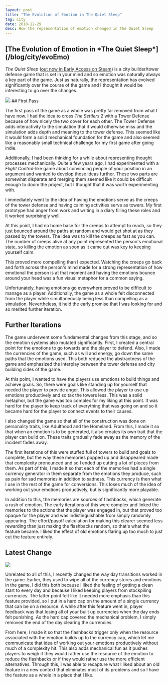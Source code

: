 ```yaml
---
layout: post
title: "The Evolution of Emotion in The Quiet Sleep"
tag: city
date: 2018-12-29
desc: How the representation of emotion changed in The Quiet Sleep
---
```

<h2>[The Evolution of Emotion in *The Quiet Sleep*](/blog/city/evoEmo)</h2>

*The Quiet Sleep* ([out now in Early Access on Steam](http://store.steampowered.com/app/724510/The_Quiet_Sleep/)) is a city builder/tower defense game that is set in your mind and so emotion was naturally always a key part of the game. Just as naturally, the representation has evolved significantly over the course of the game and I thought it would be interesting to go over the changes.

<img src="/blogImages/tqs_shareExperience.png" />
## First Pass

The first pass of the game as a whole was pretty far removed from what I have now. I had the idea to cross *The Settlers 2* with a Tower Defense because of how nicely the two cover for each other. The Tower Defense adds interactivity to the simulation that it would otherwise miss and the simulation adds depth and meaning to the tower defense. This seemed like it would form a solid mechanical foundation for the game and also seemed like a reasonably small technical challenge for my first game after going indie.


Additionally, I had been thinking for a while about representing thought processes mechanically. Quite a few years ago, I had experimented with a *Flight Control*-like game about convincing people of your position in an argument and wanted to develop those ideas further. These two parts are somewhat disparate and merging them seemed like it could be difficult enough to doom the project, but I thought that it was worth experimenting with.


I immediately went to the idea of having the emotions serve as the creeps of the tower defense and having calming activities serve as towers. My first prototype had anger from work and writing in a diary filling these roles and it worked surprisingly well.


At this point, I had no home base for the creeps to attempt to reach, so they just bounced around the paths at random and would get shot at as they passed by the towers. The idea was to kill the creeps as fast as you can. The number of creeps alive at any point represented the person's emotional state, so killing the emotion as soon as it came out was key to keeping yourself calm.


This proved more compelling than I expected. Watching the creeps go back and forth across the person's mind made for a strong representation of how emotional the person is at that moment and having the emotions bounce around your head was a fun visual metaphor for a common saying.


Unfortunately, having emotions go everywhere proved to be difficult to manage as a player. Additionally, the game as a whole felt disconnected from the player while simultaneously being less than compelling as a simulation. Nevertheless, it held the early promise that I was looking for and so merited further iteration.

## Further Iterations

The game underwent some fundamental changes from this stage, and so the emotion systems also mutated significantly. First, I created a central point for the emotions to go towards and the player to defend. Also, I made the currencies of the game, such as will and energy, go down the same paths that the emotions used. This both reduced the abstractness of the game and emphasized the interplay between the tower defense and city building sides of the game.


At this point, I wanted to have the players use emotions to build things and achieve goals. So, there were goals like standing up for yourself that needed the player to provide anger. This allowed the player to use up emotions productively and so tax the towers less. This was a solid metaphor, but the game was too complex for my liking at this point. It was hard for the player to keep track of everything that was going on and so it became hard for the player to connect events to their causes.


I also changed the game so that all of the construction was done on personality traits, like Adulthood and the Homeland. From this, I made it so that when an emotion is to be generated, it also creates its own trait that the player can build on. These traits gradually fade away as the memory of the incident fades away.


The first iterations of this were stuffed full of towers to build and goals to complete, but the way these memories popped up and disappeared made that complexity pronounced and so I ended up cutting a lot of pieces from them. As part of this, I made it so that each of the memories had a single currency generator in them separate from the emotions they produce, such as pain for sad memories in addition to sadness. This currency is then what I use in the rest of the game for conversions. This loses much of the idea of working out your emotions productively, but is significantly more playable.


In addition to this, the memories are sources of flashbacks, which generate a rush of emotion. The early iterations of this were complex and linked the memories to the actions that the player was engaged in, but that proved too opaque for the player and was indistinguishable from simply randomly appearing. The effort/payoff calculation for making this clearer seemed less rewarding than just making the flashbacks random, so that's what the feature became. I liked the effect of old emotions flaring up too much to just cut the feature entirely.

## Latest Change
<img src="/blogImages/tqs_emotion.png" />

Unrelated to all of this, I recently changed the way day transitions worked in the game. Earlier, they used to wipe all of the currency stores and emotions in the game. I did this both because I liked the feeling of getting a clean start to every day and because I liked keeping players from stockpiling currencies. The latter point felt like it needed more emphasis than this feature provided, so I put in a hard cap on the amount of a single currency that can be on a resource. A while after this feature went in, player feedback was that losing all of your built up currencies when the day ends felt punishing. As the hard cap covered the mechanical problem, I simply removed the end of the day clearing the currencies.


From here, I made it so that the flashbacks trigger only when the resource associated with the emotion builds up to the currency cap, which let me communicate that idea of working out your emotions productively without much of a complexity hit. This also adds mechanical fun as it pushes players to weigh if they would rather use the resource of the emotion to reduce the flashbacks or if they would rather use the more efficient alternatives. Through this, I was able to recapture what I liked about an old feature in a new context that eliminates most of its problems and so I have the feature as a whole in a place that I like.

